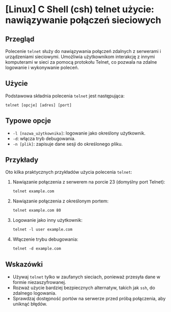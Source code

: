 # [Linux] C Shell (csh) telnet użycie: nawiązywanie połączeń sieciowych

## Przegląd
Polecenie `telnet` służy do nawiązywania połączeń zdalnych z serwerami i urządzeniami sieciowymi. Umożliwia użytkownikom interakcję z innymi komputerami w sieci za pomocą protokołu Telnet, co pozwala na zdalne logowanie i wykonywanie poleceń.

## Użycie
Podstawowa składnia polecenia `telnet` jest następująca:

```
telnet [opcje] [adres] [port]
```

## Typowe opcje
- `-l [nazwa_użytkownika]`: logowanie jako określony użytkownik.
- `-d`: włącza tryb debugowania.
- `-n [plik]`: zapisuje dane sesji do określonego pliku.

## Przykłady
Oto kilka praktycznych przykładów użycia polecenia `telnet`:

1. Nawiązanie połączenia z serwerem na porcie 23 (domyślny port Telnet):
   ```csh
   telnet example.com
   ```

2. Nawiązanie połączenia z określonym portem:
   ```csh
   telnet example.com 80
   ```

3. Logowanie jako inny użytkownik:
   ```csh
   telnet -l user example.com
   ```

4. Włączenie trybu debugowania:
   ```csh
   telnet -d example.com
   ```

## Wskazówki
- Używaj `telnet` tylko w zaufanych sieciach, ponieważ przesyła dane w formie niezaszyfrowanej.
- Rozważ użycie bardziej bezpiecznych alternatyw, takich jak `ssh`, do zdalnego logowania.
- Sprawdzaj dostępność portów na serwerze przed próbą połączenia, aby uniknąć błędów.